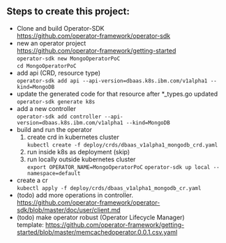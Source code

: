 ## Steps to create this project:
- Clone and build Operator-SDK  
    https://github.com/operator-framework/operator-sdk  
- new an operator project  
    https://github.com/operator-framework/getting-started  
    `operator-sdk new MongoOperatorPoC`    
	 `cd MongoOperatorPoC`
- add api (CRD, resource type)  
	`operator-sdk add api --api-version=dbaas.k8s.ibm.com/v1alpha1 --kind=MongoDB`
- update the generated code for that resource after *_types.go updated  
    `operator-sdk generate k8s`
- add a new controller  
    `operator-sdk add controller --api-version=dbaas.k8s.ibm.com/v1alpha1 --kind=MongoDB`
- build and run the operator  
   1. create crd in kubernetes cluster  
	    `kubectl create -f deploy/crds/dbaas_v1alpha1_mongodb_crd.yaml`
	2. run inside k8s as deployment (skip)  
	3. run locally outside kubernetes cluster  
    `export OPERATOR_NAME=MongoOperatorPoC`
	 `operator-sdk up local --namespace=default`  
- create a cr  
    `kubectl apply -f deploy/crds/dbaas_v1alpha1_mongodb_cr.yaml`
- (todo) add more operations in controller.  
    https://github.com/operator-framework/operator-sdk/blob/master/doc/user/client.md	
- (todo) make operator robust (Operator Lifecycle Manager)  
    template: https://github.com/operator-framework/getting-started/blob/master/memcachedoperator.0.0.1.csv.yaml